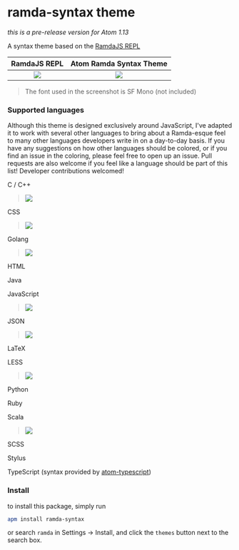 # ramda-syntax theme

_this is a pre-release version for Atom 1.13_

A syntax theme based on the [RamdaJS REPL](https://ramdajs.com/repl/)

RamdaJS REPL                        | Atom Ramda Syntax Theme
:----------------------------------:|:-----------------------------------:
![](http://i.imgur.com/KwHgbVy.png) | ![](http://i.imgur.com/oEgYTNa.png)

> The font used in the screenshot is SF Mono (not included)

### Supported languages

Although this theme is designed exclusively around JavaScript,
I've adapted it to work with several other languages to bring
about a Ramda-esque feel to many other languages developers
write in on a day-to-day basis. If you have any suggestions on
how other languages should be colored, or if you find an issue
in the coloring, please feel free to open up an issue. Pull
requests are also welcome if you feel like a language should
be part of this list! Developer contributions welcomed!

C / C++
> ![](http://i.imgur.com/yDj0uz4.png)

CSS
> ![](http://i.imgur.com/ETuh1KM.png)

Golang
> ![](http://i.imgur.com/bFIXb5V.png)

HTML

Java

JavaScript
> ![](http://i.imgur.com/oEgYTNa.png)

JSON
> ![](http://i.imgur.com/UEr4aj7.png)

LaTeX

LESS
> ![](http://i.imgur.com/hMfJGOR.png)

Python

Ruby

Scala
> ![](http://i.imgur.com/tRs3pdu.png)

SCSS

Stylus

TypeScript (syntax provided by [atom-typescript](https://atom.io/packages/atom-typescript))

### Install

to install this package, simply run

```bash
apm install ramda-syntax
```

 or search `ramda` in Settings -> Install, and click the `themes` button next to the search box.
